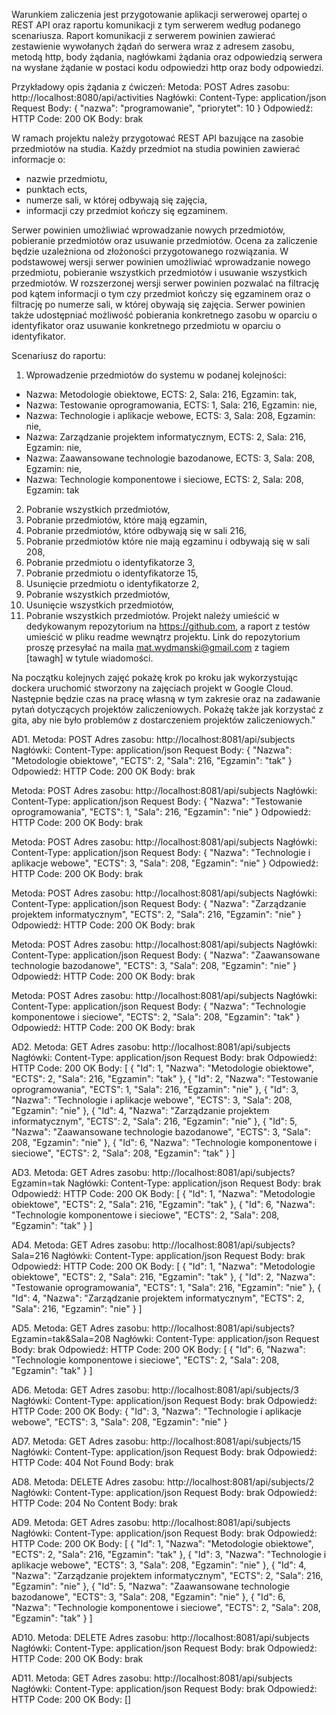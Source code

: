 Warunkiem zaliczenia jest przygotowanie aplikacji serwerowej opartej o REST API oraz raportu komunikacji z tym serwerem według podanego scenariusza.
Raport komunikacji z serwerem powinien zawierać zestawienie wywołanych żądań do serwera wraz z adresem zasobu, metodą http, body żądania, nagłówkami żądania oraz odpowiedzią serwera na wysłane żądanie w postaci kodu odpowiedzi http oraz body odpowiedzi.

Przykładowy opis żądania z ćwiczeń:
Metoda: POST
Adres zasobu: http://localhost:8080/api/activities
Nagłówki: Content-Type: application/json
Request Body:
{
"nazwa": "programowanie",
"priorytet": 10
}
Odpowiedź:
HTTP Code: 200 OK
Body: brak

W ramach projektu należy przygotować REST API bazujące na zasobie przedmiotów na studia. Każdy przedmiot na studia powinien zawierać informacje o:
- nazwie przedmiotu,
- punktach ects,
- numerze sali, w której odbywają się zajęcia,
- informacji czy przedmiot kończy się egzaminem.

Serwer powinien umożliwiać wprowadzanie nowych przedmiotów, pobieranie przedmiotów oraz usuwanie przedmiotów.
Ocena za zaliczenie będzie uzależniona od złożoności przygotowanego rozwiązania.
W podstawowej wersji serwer powinien umożliwiać wprowadzanie nowego przedmiotu, pobieranie wszystkich przedmiotów i usuwanie wszystkich przedmiotów. W rozszerzonej wersji serwer powinien pozwalać na filtrację pod kątem informacji o tym czy przedmiot kończy się egzaminem oraz o filtrację po numerze sali, w której obywają się zajęcia. Serwer powinien także udostępniać możliwość pobierania konkretnego zasobu w oparciu o identyfikator oraz usuwanie konkretnego przedmiotu w oparciu o identyfikator.

Scenariusz do raportu:
1. Wprowadzenie przedmiotów do systemu w podanej kolejności:
- Nazwa: Metodologie obiektowe, ECTS: 2, Sala: 216, Egzamin: tak,
- Nazwa: Testowanie oprogramowania, ECTS: 1, Sala: 216, Egzamin: nie,
- Nazwa: Technologie i aplikacje webowe, ECTS: 3, Sala: 208, Egzamin: nie,
- Nazwa: Zarządzanie projektem informatycznym, ECTS: 2, Sala: 216, Egzamin: nie,
- Nazwa: Zaawansowane technologie bazodanowe, ECTS: 3, Sala: 208, Egzamin: nie,
- Nazwa: Technologie komponentowe i sieciowe, ECTS: 2, Sala: 208, Egzamin: tak
2. Pobranie wszystkich przedmiotów,
3. Pobranie przedmiotów, które mają egzamin,
4. Pobranie przedmiotów, które odbywają się w sali 216,
5. Pobranie przedmiotów które nie mają egzaminu i odbywają się w sali 208,
6. Pobranie przedmiotu o identyfikatorze 3,
7. Pobranie przedmiotu o identyfikatorze 15,
8. Usunięcie przedmiotu o identyfikatorze 2,
9. Pobranie wszystkich przedmiotów,
10. Usunięcie wszystkich przedmiotów,
11. Pobranie wszystkich przedmiotów.
Projekt należy umieścić w dedykowanym repozytorium na https://github.com, a raport z testów umieścić w pliku readme wewnątrz projektu. Link do repozytorium proszę przesyłać na maila mat.wydmanski@gmail.com z tagiem [tawagh] w tytule wiadomości. 

Na początku kolejnych zajęć pokażę krok po kroku jak wykorzystując dockera uruchomić stworzony na zajęciach projekt w Google Cloud. Następnie będzie czas na pracę własną w tym zakresie oraz na zadawanie pytań dotyczących projektów zaliczeniowych.
Pokażę także jak korzystać z gita, aby nie było problemów z dostarczeniem projektów zaliczeniowych."

AD1.
Metoda: POST
Adres zasobu: http://localhost:8081/api/subjects
Nagłówki: Content-Type: application/json
Request Body:
{
"Nazwa": "Metodologie obiektowe",
"ECTS": 2,
"Sala": 216,
"Egzamin": "tak"
}
Odpowiedź:
HTTP Code: 200 OK
Body: brak

Metoda: POST
Adres zasobu: http://localhost:8081/api/subjects
Nagłówki: Content-Type: application/json
Request Body:
{
"Nazwa": "Testowanie oprogramowania",
"ECTS": 1,
"Sala": 216,
"Egzamin": "nie"
}
Odpowiedź:
HTTP Code: 200 OK
Body: brak

Metoda: POST
Adres zasobu: http://localhost:8081/api/subjects
Nagłówki: Content-Type: application/json
Request Body:
{
"Nazwa": "Technologie i aplikacje webowe",
"ECTS": 3,
"Sala": 208,
"Egzamin": "nie"
}
Odpowiedź:
HTTP Code: 200 OK
Body: brak

Metoda: POST
Adres zasobu: http://localhost:8081/api/subjects
Nagłówki: Content-Type: application/json
Request Body:
{
"Nazwa": "Zarządzanie projektem informatycznym",
"ECTS": 2,
"Sala": 216,
"Egzamin": "nie"
}
Odpowiedź:
HTTP Code: 200 OK
Body: brak

Metoda: POST
Adres zasobu: http://localhost:8081/api/subjects
Nagłówki: Content-Type: application/json
Request Body:
{
"Nazwa": "Zaawansowane technologie bazodanowe",
"ECTS": 3,
"Sala": 208,
"Egzamin": "nie"
}
Odpowiedź:
HTTP Code: 200 OK
Body: brak

Metoda: POST
Adres zasobu: http://localhost:8081/api/subjects
Nagłówki: Content-Type: application/json
Request Body:
{
"Nazwa": "Technologie komponentowe i sieciowe",
"ECTS": 2,
"Sala": 208,
"Egzamin": "tak"
}
Odpowiedź:
HTTP Code: 200 OK
Body: brak

AD2.
Metoda: GET
Adres zasobu: http://localhost:8081/api/subjects
Nagłówki: Content-Type: application/json
Request Body: brak
Odpowiedź:
HTTP Code: 200 OK
Body:
[
    {
        "Id": 1,
        "Nazwa": "Metodologie obiektowe",
        "ECTS": 2,
        "Sala": 216,
        "Egzamin": "tak"
    },
    {
        "Id": 2,
        "Nazwa": "Testowanie oprogramowania",
        "ECTS": 1,
        "Sala": 216,
        "Egzamin": "nie"
    },
    {
        "Id": 3,
        "Nazwa": "Technologie i aplikacje webowe",
        "ECTS": 3,
        "Sala": 208,
        "Egzamin": "nie"
    },
    {
        "Id": 4,
        "Nazwa": "Zarządzanie projektem informatycznym",
        "ECTS": 2,
        "Sala": 216,
        "Egzamin": "nie"
    },
    {
        "Id": 5,
        "Nazwa": "Zaawansowane technologie bazodanowe",
        "ECTS": 3,
        "Sala": 208,
        "Egzamin": "nie"
    },
    {
        "Id": 6,
        "Nazwa": "Technologie komponentowe i sieciowe",
        "ECTS": 2,
        "Sala": 208,
        "Egzamin": "tak"
    }
]

AD3.
Metoda: GET
Adres zasobu: http://localhost:8081/api/subjects?Egzamin=tak
Nagłówki: Content-Type: application/json
Request Body: brak
Odpowiedź:
HTTP Code: 200 OK
Body:
[
    {
        "Id": 1,
        "Nazwa": "Metodologie obiektowe",
        "ECTS": 2,
        "Sala": 216,
        "Egzamin": "tak"
    },
    {
        "Id": 6,
        "Nazwa": "Technologie komponentowe i sieciowe",
        "ECTS": 2,
        "Sala": 208,
        "Egzamin": "tak"
    }
]

AD4.
Metoda: GET
Adres zasobu: http://localhost:8081/api/subjects?Sala=216
Nagłówki: Content-Type: application/json
Request Body: brak
Odpowiedź:
HTTP Code: 200 OK
Body:
[
    {
        "Id": 1,
        "Nazwa": "Metodologie obiektowe",
        "ECTS": 2,
        "Sala": 216,
        "Egzamin": "tak"
    },
    {
        "Id": 2,
        "Nazwa": "Testowanie oprogramowania",
        "ECTS": 1,
        "Sala": 216,
        "Egzamin": "nie"
    },
    {
        "Id": 4,
        "Nazwa": "Zarządzanie projektem informatycznym",
        "ECTS": 2,
        "Sala": 216,
        "Egzamin": "nie"
    }
]

AD5.
Metoda: GET
Adres zasobu: http://localhost:8081/api/subjects?Egzamin=tak&Sala=208
Nagłówki: Content-Type: application/json
Request Body: brak
Odpowiedź:
HTTP Code: 200 OK
Body:
[
    {
        "Id": 6,
        "Nazwa": "Technologie komponentowe i sieciowe",
        "ECTS": 2,
        "Sala": 208,
        "Egzamin": "tak"
    }
]

AD6.
Metoda: GET
Adres zasobu: http://localhost:8081/api/subjects/3
Nagłówki: Content-Type: application/json
Request Body: brak
Odpowiedź:
HTTP Code: 200 OK
Body:
{
    "Id": 3,
    "Nazwa": "Technologie i aplikacje webowe",
    "ECTS": 3,
    "Sala": 208,
    "Egzamin": "nie"
}

AD7.
Metoda: GET
Adres zasobu: http://localhost:8081/api/subjects/15
Nagłówki: Content-Type: application/json
Request Body: brak
Odpowiedź:
HTTP Code: 404 Not Found
Body: brak

AD8.
Metoda: DELETE
Adres zasobu: http://localhost:8081/api/subjects/2
Nagłówki: Content-Type: application/json
Request Body: brak
Odpowiedź:
HTTP Code: 204 No Content
Body: brak

AD9.
Metoda: GET
Adres zasobu: http://localhost:8081/api/subjects
Nagłówki: Content-Type: application/json
Request Body: brak
Odpowiedź:
HTTP Code: 200 OK
Body:
[
    {
        "Id": 1,
        "Nazwa": "Metodologie obiektowe",
        "ECTS": 2,
        "Sala": 216,
        "Egzamin": "tak"
    },
    {
        "Id": 3,
        "Nazwa": "Technologie i aplikacje webowe",
        "ECTS": 3,
        "Sala": 208,
        "Egzamin": "nie"
    },
    {
        "Id": 4,
        "Nazwa": "Zarządzanie projektem informatycznym",
        "ECTS": 2,
        "Sala": 216,
        "Egzamin": "nie"
    },
    {
        "Id": 5,
        "Nazwa": "Zaawansowane technologie bazodanowe",
        "ECTS": 3,
        "Sala": 208,
        "Egzamin": "nie"
    },
    {
        "Id": 6,
        "Nazwa": "Technologie komponentowe i sieciowe",
        "ECTS": 2,
        "Sala": 208,
        "Egzamin": "tak"
    }
]

AD10.
Metoda: DELETE
Adres zasobu: http://localhost:8081/api/subjects
Nagłówki: Content-Type: application/json
Request Body: brak
Odpowiedź:
HTTP Code: 200 OK
Body: brak

AD11.
Metoda: GET
Adres zasobu: http://localhost:8081/api/subjects
Nagłówki: Content-Type: application/json
Request Body: brak
Odpowiedź:
HTTP Code: 200 OK
Body: []
